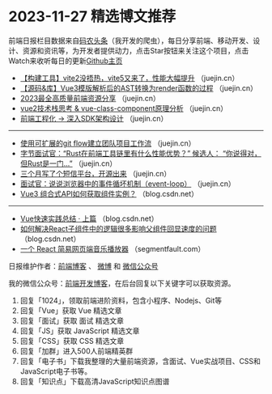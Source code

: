 # 2023-11-27 精选博文推荐

前端日报栏目数据来自[码农头条](http://toutiao.qdkfweb.cn/)（我开发的爬虫），每日分享前端、移动开发、设计、资源和资讯等，为开发者提供动力，点击Star按钮来关注这个项目，点击Watch来收听每日的更新[Github主页](https://github.com/kujian/frontendDaily)
* [【构建工具】vite2没捂热，vite5又来了，性能大幅提升](https://juejin.cn/post/7304839912876163108) （juejin.cn）
* [【源码&amp;库】Vue3模版解析后的AST转换为render函数的过程](https://juejin.cn/post/7304540675667984395) （juejin.cn）
* [2023最全高质量前端资源分享](https://juejin.cn/post/7304932252827287604) （juejin.cn）
* [vue2技术栈思考 &amp; vue-class-component原理分析](https://juejin.cn/post/7304551591527923749) （juejin.cn）
* [前端工程化 → 深入SDK架构设计](https://juejin.cn/post/7304975276445057060) （juejin.cn）

***
* [使用可扩展的git flow建立团队项目工作流](https://juejin.cn/post/7304821492264402970) （juejin.cn）
* [字节面试官：“Rust在前端工具链里有什么性能优势？” 候选人： “你说得对，但Rust是一门…”](https://juejin.cn/post/7304867327752798218) （juejin.cn）
* [三个月写了个短信平台，开源出来](https://juejin.cn/post/7304975276446285860) （juejin.cn）
* [面试官：说说浏览器中的事件循坏机制（event-loop）](https://juejin.cn/post/7304930607133016083) （juejin.cn）
* [Vue3 组合式API如何获取组件实例？](https://blog.csdn.net/haodian666/article/details/134631268) （blog.csdn.net）

***
* [Vue快速实践总结 · 上篇](https://blog.csdn.net/zyb18507175502/article/details/134618816) （blog.csdn.net）
* [如何解决React子组件中的逻辑很多影响父组件回显速度的问题](https://blog.csdn.net/owo_ovo/article/details/134613378) （blog.csdn.net）
* [一个 React 简易网页端音乐播放器](https://segmentfault.com/a/1190000044277653) （segmentfault.com）

日报维护作者：[前端博客](https://qdkfweb.cn/) 、 [微博](http://weibo.com/kujian) 和 [微信公众号](https://open.weixin.qq.com/qr/code?username=caibaojian_com)

我的微信公众号：[前端开发博客](https://open.weixin.qq.com/qr/code?username=caibaojian_com)，在后台回复以下关键字可以获取资源。

1. 回复「1024」，领取前端进阶资料，包含小程序、Nodejs、Git等
2. 回复「Vue」获取 Vue 精选文章
3. 回复「面试」获取 面试 精选文章
4. 回复「JS」获取 JavaScript 精选文章
5. 回复「CSS」获取 CSS 精选文章
6. 回复「加群」进入500人前端精英群
7. 回复「电子书」下载我整理的大量前端资源，含面试、Vue实战项目、CSS和JavaScript电子书等。
8. 回复「知识点」下载高清JavaScript知识点图谱
